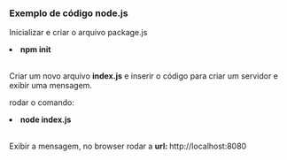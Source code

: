 <h3>Exemplo de código node.js</h2>

<p>Inicializar e criar o arquivo <b></b>package.js</p>
<li><b>npm init</b></li>
</br>

<p>Criar um novo arquivo <b>index.js</b> e inserir o código para criar um servidor e exibir uma mensagem.</p>

<p> rodar o comando:</p>
<li><b>node index.js</b></li>
</br>

<p>Exibir a mensagem, no browser rodar a <b>url: </b>http://localhost:8080</p>


